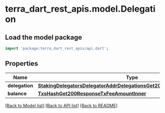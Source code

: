 # terra_dart_rest_apis.model.Delegation

## Load the model package
```dart
import 'package:terra_dart_rest_apis/api.dart';
```

## Properties
Name | Type | Description | Notes
------------ | ------------- | ------------- | -------------
**delegation** | [**StakingDelegatorsDelegatorAddrDelegationsGet200ResponseInnerDelegation**](StakingDelegatorsDelegatorAddrDelegationsGet200ResponseInnerDelegation.md) |  | [optional] 
**balance** | [**TxsHashGet200ResponseTxFeeAmountInner**](TxsHashGet200ResponseTxFeeAmountInner.md) |  | [optional] 

[[Back to Model list]](../README.md#documentation-for-models) [[Back to API list]](../README.md#documentation-for-api-endpoints) [[Back to README]](../README.md)


